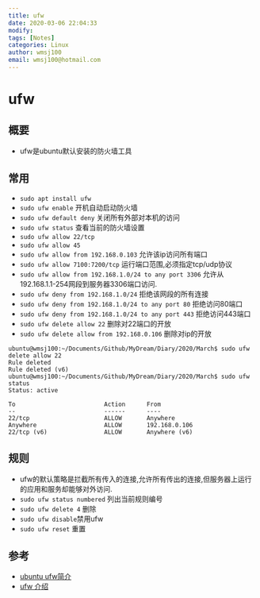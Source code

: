 ```yaml
---
title: ufw
date: 2020-03-06 22:04:33
modify: 
tags: [Notes]
categories: Linux
author: wmsj100
email: wmsj100@hotmail.com
---
```


# ufw

## 概要

- ufw是ubuntu默认安装的防火墙工具

## 常用

- `sudo apt install ufw`
- `sudo ufw enable` 开机自动启动防火墙
- `sudo ufw default deny` 关闭所有外部对本机的访问
- `sudo ufw status` 查看当前的防火墙设置
- `sudo ufw allow 22/tcp`
- `sudo ufw allow 45`
- `sudo ufw allow from 192.168.0.103` 允许该ip访问所有端口
- `sudo ufw allow 7100:7200/tcp` 运行端口范围,必须指定tcp/udp协议
- `sudo ufw allow from 192.168.1.0/24 to any port 3306` 允许从192.168.1.1-254网段到服务器3306端口访问.
- `sudo ufw deny from 192.168.1.0/24` 拒绝该网段的所有连接
- `sudo ufw deny from 192.168.1.0/24 to any port 80` 拒绝访问80端口
- `sudo ufw deny from 192.168.1.0/24 to any port 443` 拒绝访问443端口
- `sudo ufw delete allow 22` 删除对22端口的开放
- `sudo ufw delete allow from 192.168.0.106` 删除对ip的开放
```
ubuntu@wmsj100:~/Documents/Github/MyDream/Diary/2020/March$ sudo ufw delete allow 22
Rule deleted
Rule deleted (v6)
ubuntu@wmsj100:~/Documents/Github/MyDream/Diary/2020/March$ sudo ufw status
Status: active

To                         Action      From
--                         ------      ----
22/tcp                     ALLOW       Anywhere
Anywhere                   ALLOW       192.168.0.106
22/tcp (v6)                ALLOW       Anywhere (v6)
```

## 规则

- ufw的默认策略是拦截所有传入的连接,允许所有传出的连接,但服务器上运行的应用和服务却能够对外访问.
- `sudo ufw status numbered` 列出当前规则编号
- `sudo ufw delete 4` 删除
- `sudo ufw disable`禁用ufw
- `sudo ufw reset` 重置

## 参考

- [ubuntu ufw简介](https://blog.csdn.net/Manipula/article/details/91491699)
- [ufw 介绍](https://www.cnblogs.com/xingyunqiu/p/10714905.html)

